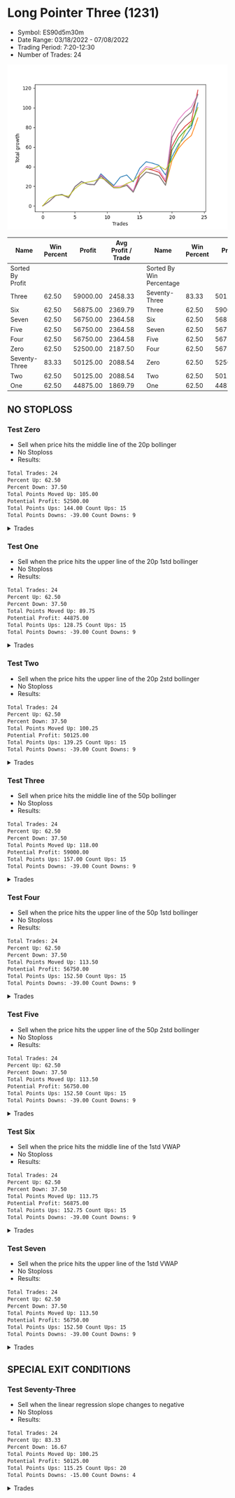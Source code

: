 # Long Pointer Three (1231) 
- Symbol: ES90d5m30m
- Date Range: 03/18/2022 - 07/08/2022
- Trading Period: 7:20-12:30
- Number of Trades: 24

![Plot](LongPointerThree(1231)ES90d5m30m.png)

| Name | Win Percent | Profit | Avg Profit / Trade |     | Name | Win Percent | Profit | Avg Profit / Trade |
| ---- | ----------- | ------ | ------------------ | --- | ---- | ----------- | ------ | ------------------ |
| Sorted By <br> Profit | | | | | Sorted By <br> Win Percentage ||||
| Three | 62.50 | 59000.00 | 2458.33 |     | Seventy-Three | 83.33 | 50125.00 | 2088.54 |
| Six | 62.50 | 56875.00 | 2369.79 |     | Three | 62.50 | 59000.00 | 2458.33 |
| Seven | 62.50 | 56750.00 | 2364.58 |     | Six | 62.50 | 56875.00 | 2369.79 |
| Five | 62.50 | 56750.00 | 2364.58 |     | Seven | 62.50 | 56750.00 | 2364.58 |
| Four | 62.50 | 56750.00 | 2364.58 |     | Five | 62.50 | 56750.00 | 2364.58 |
| Zero | 62.50 | 52500.00 | 2187.50 |     | Four | 62.50 | 56750.00 | 2364.58 |
| Seventy-Three | 83.33 | 50125.00 | 2088.54 |     | Zero | 62.50 | 52500.00 | 2187.50 |
| Two | 62.50 | 50125.00 | 2088.54 |     | Two | 62.50 | 50125.00 | 2088.54 |
| One | 62.50 | 44875.00 | 1869.79 |     | One | 62.50 | 44875.00 | 1869.79 |

## NO STOPLOSS

### Test Zero
* Sell when price hits the middle line of the 20p bollinger
* No Stoploss
* Results:
```
Total Trades: 24
Percent Up: 62.50
Percent Down: 37.50
Total Points Moved Up: 105.00
Potential Profit: 52500.00
Total Points Ups: 144.00 Count Ups: 15
Total Points Downs: -39.00 Count Downs: 9
```

<details><summary>Trades</summary>

<code>In: 2022-03-23 10:50:00		Out: 2022-03-23 11:20:55		Total Position Time: 30:55		Total Move Up: 4.50		Total to Date: 4.50</code> <br />
<code>In: 2022-03-30 08:30:00		Out: 2022-03-30 09:00:30		Total Position Time: 30:30		Total Move Up: 6.25		Total to Date: 10.75</code> <br />
<code>In: 2022-03-30 10:45:00		Out: 2022-03-30 11:15:55		Total Position Time: 30:55		Total Move Up: 1.00		Total to Date: 11.75</code> <br />
<code>In: 2022-03-30 10:50:00		Out: 2022-03-30 11:20:55		Total Position Time: 30:55		Total Move Up: -3.25		Total to Date: 8.50</code> <br />
<code>In: 2022-03-30 12:25:00		Out: 2022-03-30 12:46:00		Total Position Time: 21:00		Total Move Up: 11.25		Total to Date: 19.75</code> <br />
<code>In: 2022-03-30 12:30:00		Out: 2022-03-30 12:46:00		Total Position Time: 16:00		Total Move Up: 5.25		Total to Date: 25.00</code> <br />
<code>In: 2022-03-31 09:40:00		Out: 2022-03-31 10:10:55		Total Position Time: 30:55		Total Move Up: -2.75		Total to Date: 22.25</code> <br />
<code>In: 2022-03-31 11:25:00		Out: 2022-03-31 11:55:55		Total Position Time: 30:55		Total Move Up: -0.50		Total to Date: 21.75</code> <br />
<code>In: 2022-04-01 07:30:00		Out: 2022-04-01 07:52:25		Total Position Time: 22:25		Total Move Up: 11.00		Total to Date: 32.75</code> <br />
<code>In: 2022-04-01 08:50:00		Out: 2022-04-01 09:20:55		Total Position Time: 30:55		Total Move Up: -6.25		Total to Date: 26.50</code> <br />
<code>In: 2022-04-05 12:20:00		Out: 2022-04-05 12:46:00		Total Position Time: 26:00		Total Move Up: -5.75		Total to Date: 20.75</code> <br />
<code>In: 2022-04-07 07:55:00		Out: 2022-04-07 08:01:10		Total Position Time: 06:10		Total Move Up: 8.50		Total to Date: 29.25</code> <br />
<code>In: 2022-04-07 08:35:00		Out: 2022-04-07 09:05:55		Total Position Time: 30:55		Total Move Up: 2.25		Total to Date: 31.50</code> <br />
<code>In: 2022-04-18 08:55:00		Out: 2022-04-18 09:25:55		Total Position Time: 30:55		Total Move Up: -7.00		Total to Date: 24.50</code> <br />
<code>In: 2022-04-20 12:00:00		Out: 2022-04-20 12:24:15		Total Position Time: 24:15		Total Move Up: 13.75		Total to Date: 38.25</code> <br />
<code>In: 2022-04-27 12:25:00		Out: 2022-04-27 12:46:00		Total Position Time: 21:00		Total Move Up: 6.75		Total to Date: 45.00</code> <br />
<code>In: 2022-04-29 11:55:00		Out: 2022-04-29 12:25:55		Total Position Time: 30:55		Total Move Up: -1.50		Total to Date: 43.50</code> <br />
<code>In: 2022-04-29 12:15:00		Out: 2022-04-29 12:45:55		Total Position Time: 30:55		Total Move Up: -2.25		Total to Date: 41.25</code> <br />
<code>In: 2022-05-02 10:10:00		Out: 2022-05-02 10:40:55		Total Position Time: 30:55		Total Move Up: -9.75		Total to Date: 31.50</code> <br />
<code>In: 2022-05-02 11:45:00		Out: 2022-05-02 11:53:35		Total Position Time: 08:35		Total Move Up: 18.75		Total to Date: 50.25</code> <br />
<code>In: 2022-05-10 08:15:00		Out: 2022-05-10 08:45:55		Total Position Time: 30:55		Total Move Up: 12.25		Total to Date: 62.50</code> <br />
<code>In: 2022-05-13 11:15:00		Out: 2022-05-13 11:45:55		Total Position Time: 30:55		Total Move Up: 7.75		Total to Date: 70.25</code> <br />
<code>In: 2022-06-29 09:35:00		Out: 2022-06-29 10:01:50		Total Position Time: 26:50		Total Move Up: 9.75		Total to Date: 80.00</code> <br />
<code>In: 2022-06-30 12:20:00		Out: 2022-06-30 12:32:20		Total Position Time: 12:20		Total Move Up: 25.00		Total to Date: 105.00</code> <br />


</details>

### Test One
* Sell when the price hits the upper line of the 20p 1std bollinger
* No Stoploss
* Results:
```
Total Trades: 24
Percent Up: 62.50
Percent Down: 37.50
Total Points Moved Up: 89.75
Potential Profit: 44875.00
Total Points Ups: 128.75 Count Ups: 15
Total Points Downs: -39.00 Count Downs: 9
```

<details><summary>Trades</summary>

<code>In: 2022-03-23 10:50:00		Out: 2022-03-23 11:20:55		Total Position Time: 30:55		Total Move Up: 4.50		Total to Date: 4.50</code> <br />
<code>In: 2022-03-30 08:30:00		Out: 2022-03-30 09:00:55		Total Position Time: 30:55		Total Move Up: 6.00		Total to Date: 10.50</code> <br />
<code>In: 2022-03-30 10:45:00		Out: 2022-03-30 11:15:55		Total Position Time: 30:55		Total Move Up: 1.00		Total to Date: 11.50</code> <br />
<code>In: 2022-03-30 10:50:00		Out: 2022-03-30 11:20:55		Total Position Time: 30:55		Total Move Up: -3.25		Total to Date: 8.25</code> <br />
<code>In: 2022-03-30 12:25:00		Out: 2022-03-30 12:46:00		Total Position Time: 21:00		Total Move Up: 11.25		Total to Date: 19.50</code> <br />
<code>In: 2022-03-30 12:30:00		Out: 2022-03-30 12:46:00		Total Position Time: 16:00		Total Move Up: 5.25		Total to Date: 24.75</code> <br />
<code>In: 2022-03-31 09:40:00		Out: 2022-03-31 10:10:55		Total Position Time: 30:55		Total Move Up: -2.75		Total to Date: 22.00</code> <br />
<code>In: 2022-03-31 11:25:00		Out: 2022-03-31 11:55:55		Total Position Time: 30:55		Total Move Up: -0.50		Total to Date: 21.50</code> <br />
<code>In: 2022-04-01 07:30:00		Out: 2022-04-01 08:00:55		Total Position Time: 30:55		Total Move Up: 9.00		Total to Date: 30.50</code> <br />
<code>In: 2022-04-01 08:50:00		Out: 2022-04-01 09:20:55		Total Position Time: 30:55		Total Move Up: -6.25		Total to Date: 24.25</code> <br />
<code>In: 2022-04-05 12:20:00		Out: 2022-04-05 12:46:00		Total Position Time: 26:00		Total Move Up: -5.75		Total to Date: 18.50</code> <br />
<code>In: 2022-04-07 07:55:00		Out: 2022-04-07 08:25:55		Total Position Time: 30:55		Total Move Up: 0.25		Total to Date: 18.75</code> <br />
<code>In: 2022-04-07 08:35:00		Out: 2022-04-07 09:05:55		Total Position Time: 30:55		Total Move Up: 2.25		Total to Date: 21.00</code> <br />
<code>In: 2022-04-18 08:55:00		Out: 2022-04-18 09:25:55		Total Position Time: 30:55		Total Move Up: -7.00		Total to Date: 14.00</code> <br />
<code>In: 2022-04-20 12:00:00		Out: 2022-04-20 12:30:55		Total Position Time: 30:55		Total Move Up: 13.75		Total to Date: 27.75</code> <br />
<code>In: 2022-04-27 12:25:00		Out: 2022-04-27 12:46:00		Total Position Time: 21:00		Total Move Up: 6.75		Total to Date: 34.50</code> <br />
<code>In: 2022-04-29 11:55:00		Out: 2022-04-29 12:25:55		Total Position Time: 30:55		Total Move Up: -1.50		Total to Date: 33.00</code> <br />
<code>In: 2022-04-29 12:15:00		Out: 2022-04-29 12:45:55		Total Position Time: 30:55		Total Move Up: -2.25		Total to Date: 30.75</code> <br />
<code>In: 2022-05-02 10:10:00		Out: 2022-05-02 10:40:55		Total Position Time: 30:55		Total Move Up: -9.75		Total to Date: 21.00</code> <br />
<code>In: 2022-05-02 11:45:00		Out: 2022-05-02 12:05:15		Total Position Time: 20:15		Total Move Up: 25.25		Total to Date: 46.25</code> <br />
<code>In: 2022-05-10 08:15:00		Out: 2022-05-10 08:45:55		Total Position Time: 30:55		Total Move Up: 12.25		Total to Date: 58.50</code> <br />
<code>In: 2022-05-13 11:15:00		Out: 2022-05-13 11:45:55		Total Position Time: 30:55		Total Move Up: 7.75		Total to Date: 66.25</code> <br />
<code>In: 2022-06-29 09:35:00		Out: 2022-06-29 10:05:55		Total Position Time: 30:55		Total Move Up: 5.50		Total to Date: 71.75</code> <br />
<code>In: 2022-06-30 12:20:00		Out: 2022-06-30 12:46:00		Total Position Time: 26:00		Total Move Up: 18.00		Total to Date: 89.75</code> <br />


</details>

### Test Two
* Sell when the price hits the upper line of the 20p 2std bollinger
* No Stoploss
* Results:
```
Total Trades: 24
Percent Up: 62.50
Percent Down: 37.50
Total Points Moved Up: 100.25
Potential Profit: 50125.00
Total Points Ups: 139.25 Count Ups: 15
Total Points Downs: -39.00 Count Downs: 9
```

<details><summary>Trades</summary>

<code>In: 2022-03-23 10:50:00		Out: 2022-03-23 11:20:55		Total Position Time: 30:55		Total Move Up: 4.50		Total to Date: 4.50</code> <br />
<code>In: 2022-03-30 08:30:00		Out: 2022-03-30 09:00:55		Total Position Time: 30:55		Total Move Up: 6.00		Total to Date: 10.50</code> <br />
<code>In: 2022-03-30 10:45:00		Out: 2022-03-30 11:15:55		Total Position Time: 30:55		Total Move Up: 1.00		Total to Date: 11.50</code> <br />
<code>In: 2022-03-30 10:50:00		Out: 2022-03-30 11:20:55		Total Position Time: 30:55		Total Move Up: -3.25		Total to Date: 8.25</code> <br />
<code>In: 2022-03-30 12:25:00		Out: 2022-03-30 12:46:00		Total Position Time: 21:00		Total Move Up: 11.25		Total to Date: 19.50</code> <br />
<code>In: 2022-03-30 12:30:00		Out: 2022-03-30 12:46:00		Total Position Time: 16:00		Total Move Up: 5.25		Total to Date: 24.75</code> <br />
<code>In: 2022-03-31 09:40:00		Out: 2022-03-31 10:10:55		Total Position Time: 30:55		Total Move Up: -2.75		Total to Date: 22.00</code> <br />
<code>In: 2022-03-31 11:25:00		Out: 2022-03-31 11:55:55		Total Position Time: 30:55		Total Move Up: -0.50		Total to Date: 21.50</code> <br />
<code>In: 2022-04-01 07:30:00		Out: 2022-04-01 08:00:55		Total Position Time: 30:55		Total Move Up: 9.00		Total to Date: 30.50</code> <br />
<code>In: 2022-04-01 08:50:00		Out: 2022-04-01 09:20:55		Total Position Time: 30:55		Total Move Up: -6.25		Total to Date: 24.25</code> <br />
<code>In: 2022-04-05 12:20:00		Out: 2022-04-05 12:46:00		Total Position Time: 26:00		Total Move Up: -5.75		Total to Date: 18.50</code> <br />
<code>In: 2022-04-07 07:55:00		Out: 2022-04-07 08:25:55		Total Position Time: 30:55		Total Move Up: 0.25		Total to Date: 18.75</code> <br />
<code>In: 2022-04-07 08:35:00		Out: 2022-04-07 09:05:55		Total Position Time: 30:55		Total Move Up: 2.25		Total to Date: 21.00</code> <br />
<code>In: 2022-04-18 08:55:00		Out: 2022-04-18 09:25:55		Total Position Time: 30:55		Total Move Up: -7.00		Total to Date: 14.00</code> <br />
<code>In: 2022-04-20 12:00:00		Out: 2022-04-20 12:30:55		Total Position Time: 30:55		Total Move Up: 13.75		Total to Date: 27.75</code> <br />
<code>In: 2022-04-27 12:25:00		Out: 2022-04-27 12:46:00		Total Position Time: 21:00		Total Move Up: 6.75		Total to Date: 34.50</code> <br />
<code>In: 2022-04-29 11:55:00		Out: 2022-04-29 12:25:55		Total Position Time: 30:55		Total Move Up: -1.50		Total to Date: 33.00</code> <br />
<code>In: 2022-04-29 12:15:00		Out: 2022-04-29 12:45:55		Total Position Time: 30:55		Total Move Up: -2.25		Total to Date: 30.75</code> <br />
<code>In: 2022-05-02 10:10:00		Out: 2022-05-02 10:40:55		Total Position Time: 30:55		Total Move Up: -9.75		Total to Date: 21.00</code> <br />
<code>In: 2022-05-02 11:45:00		Out: 2022-05-02 12:09:40		Total Position Time: 24:40		Total Move Up: 35.75		Total to Date: 56.75</code> <br />
<code>In: 2022-05-10 08:15:00		Out: 2022-05-10 08:45:55		Total Position Time: 30:55		Total Move Up: 12.25		Total to Date: 69.00</code> <br />
<code>In: 2022-05-13 11:15:00		Out: 2022-05-13 11:45:55		Total Position Time: 30:55		Total Move Up: 7.75		Total to Date: 76.75</code> <br />
<code>In: 2022-06-29 09:35:00		Out: 2022-06-29 10:05:55		Total Position Time: 30:55		Total Move Up: 5.50		Total to Date: 82.25</code> <br />
<code>In: 2022-06-30 12:20:00		Out: 2022-06-30 12:46:00		Total Position Time: 26:00		Total Move Up: 18.00		Total to Date: 100.25</code> <br />


</details>

### Test Three
* Sell when price hits the middle line of the 50p bollinger
* No Stoploss
* Results:
```
Total Trades: 24
Percent Up: 62.50
Percent Down: 37.50
Total Points Moved Up: 118.00
Potential Profit: 59000.00
Total Points Ups: 157.00 Count Ups: 15
Total Points Downs: -39.00 Count Downs: 9
```

<details><summary>Trades</summary>

<code>In: 2022-03-23 10:50:00		Out: 2022-03-23 11:20:55		Total Position Time: 30:55		Total Move Up: 4.50		Total to Date: 4.50</code> <br />
<code>In: 2022-03-30 08:30:00		Out: 2022-03-30 09:00:55		Total Position Time: 30:55		Total Move Up: 6.00		Total to Date: 10.50</code> <br />
<code>In: 2022-03-30 10:45:00		Out: 2022-03-30 11:15:55		Total Position Time: 30:55		Total Move Up: 1.00		Total to Date: 11.50</code> <br />
<code>In: 2022-03-30 10:50:00		Out: 2022-03-30 11:20:55		Total Position Time: 30:55		Total Move Up: -3.25		Total to Date: 8.25</code> <br />
<code>In: 2022-03-30 12:25:00		Out: 2022-03-30 12:46:00		Total Position Time: 21:00		Total Move Up: 11.25		Total to Date: 19.50</code> <br />
<code>In: 2022-03-30 12:30:00		Out: 2022-03-30 12:46:00		Total Position Time: 16:00		Total Move Up: 5.25		Total to Date: 24.75</code> <br />
<code>In: 2022-03-31 09:40:00		Out: 2022-03-31 10:10:55		Total Position Time: 30:55		Total Move Up: -2.75		Total to Date: 22.00</code> <br />
<code>In: 2022-03-31 11:25:00		Out: 2022-03-31 11:55:55		Total Position Time: 30:55		Total Move Up: -0.50		Total to Date: 21.50</code> <br />
<code>In: 2022-04-01 07:30:00		Out: 2022-04-01 08:00:55		Total Position Time: 30:55		Total Move Up: 9.00		Total to Date: 30.50</code> <br />
<code>In: 2022-04-01 08:50:00		Out: 2022-04-01 09:20:55		Total Position Time: 30:55		Total Move Up: -6.25		Total to Date: 24.25</code> <br />
<code>In: 2022-04-05 12:20:00		Out: 2022-04-05 12:46:00		Total Position Time: 26:00		Total Move Up: -5.75		Total to Date: 18.50</code> <br />
<code>In: 2022-04-07 07:55:00		Out: 2022-04-07 08:25:55		Total Position Time: 30:55		Total Move Up: 0.25		Total to Date: 18.75</code> <br />
<code>In: 2022-04-07 08:35:00		Out: 2022-04-07 09:05:55		Total Position Time: 30:55		Total Move Up: 2.25		Total to Date: 21.00</code> <br />
<code>In: 2022-04-18 08:55:00		Out: 2022-04-18 09:25:55		Total Position Time: 30:55		Total Move Up: -7.00		Total to Date: 14.00</code> <br />
<code>In: 2022-04-20 12:00:00		Out: 2022-04-20 12:25:50		Total Position Time: 25:50		Total Move Up: 17.25		Total to Date: 31.25</code> <br />
<code>In: 2022-04-27 12:25:00		Out: 2022-04-27 12:46:00		Total Position Time: 21:00		Total Move Up: 6.75		Total to Date: 38.00</code> <br />
<code>In: 2022-04-29 11:55:00		Out: 2022-04-29 12:25:55		Total Position Time: 30:55		Total Move Up: -1.50		Total to Date: 36.50</code> <br />
<code>In: 2022-04-29 12:15:00		Out: 2022-04-29 12:45:55		Total Position Time: 30:55		Total Move Up: -2.25		Total to Date: 34.25</code> <br />
<code>In: 2022-05-02 10:10:00		Out: 2022-05-02 10:40:55		Total Position Time: 30:55		Total Move Up: -9.75		Total to Date: 24.50</code> <br />
<code>In: 2022-05-02 11:45:00		Out: 2022-05-02 12:10:10		Total Position Time: 25:10		Total Move Up: 36.50		Total to Date: 61.00</code> <br />
<code>In: 2022-05-10 08:15:00		Out: 2022-05-10 08:45:55		Total Position Time: 30:55		Total Move Up: 12.25		Total to Date: 73.25</code> <br />
<code>In: 2022-05-13 11:15:00		Out: 2022-05-13 11:45:55		Total Position Time: 30:55		Total Move Up: 7.75		Total to Date: 81.00</code> <br />
<code>In: 2022-06-29 09:35:00		Out: 2022-06-29 10:05:55		Total Position Time: 30:55		Total Move Up: 5.50		Total to Date: 86.50</code> <br />
<code>In: 2022-06-30 12:20:00		Out: 2022-06-30 12:36:55		Total Position Time: 16:55		Total Move Up: 31.50		Total to Date: 118.00</code> <br />


</details>

### Test Four
* Sell when the price hits the upper line of the 50p 1std bollinger
* No Stoploss
* Results:
```
Total Trades: 24
Percent Up: 62.50
Percent Down: 37.50
Total Points Moved Up: 113.50
Potential Profit: 56750.00
Total Points Ups: 152.50 Count Ups: 15
Total Points Downs: -39.00 Count Downs: 9
```

<details><summary>Trades</summary>

<code>In: 2022-03-23 10:50:00		Out: 2022-03-23 11:20:55		Total Position Time: 30:55		Total Move Up: 4.50		Total to Date: 4.50</code> <br />
<code>In: 2022-03-30 08:30:00		Out: 2022-03-30 09:00:55		Total Position Time: 30:55		Total Move Up: 6.00		Total to Date: 10.50</code> <br />
<code>In: 2022-03-30 10:45:00		Out: 2022-03-30 11:15:55		Total Position Time: 30:55		Total Move Up: 1.00		Total to Date: 11.50</code> <br />
<code>In: 2022-03-30 10:50:00		Out: 2022-03-30 11:20:55		Total Position Time: 30:55		Total Move Up: -3.25		Total to Date: 8.25</code> <br />
<code>In: 2022-03-30 12:25:00		Out: 2022-03-30 12:46:00		Total Position Time: 21:00		Total Move Up: 11.25		Total to Date: 19.50</code> <br />
<code>In: 2022-03-30 12:30:00		Out: 2022-03-30 12:46:00		Total Position Time: 16:00		Total Move Up: 5.25		Total to Date: 24.75</code> <br />
<code>In: 2022-03-31 09:40:00		Out: 2022-03-31 10:10:55		Total Position Time: 30:55		Total Move Up: -2.75		Total to Date: 22.00</code> <br />
<code>In: 2022-03-31 11:25:00		Out: 2022-03-31 11:55:55		Total Position Time: 30:55		Total Move Up: -0.50		Total to Date: 21.50</code> <br />
<code>In: 2022-04-01 07:30:00		Out: 2022-04-01 08:00:55		Total Position Time: 30:55		Total Move Up: 9.00		Total to Date: 30.50</code> <br />
<code>In: 2022-04-01 08:50:00		Out: 2022-04-01 09:20:55		Total Position Time: 30:55		Total Move Up: -6.25		Total to Date: 24.25</code> <br />
<code>In: 2022-04-05 12:20:00		Out: 2022-04-05 12:46:00		Total Position Time: 26:00		Total Move Up: -5.75		Total to Date: 18.50</code> <br />
<code>In: 2022-04-07 07:55:00		Out: 2022-04-07 08:25:55		Total Position Time: 30:55		Total Move Up: 0.25		Total to Date: 18.75</code> <br />
<code>In: 2022-04-07 08:35:00		Out: 2022-04-07 09:05:55		Total Position Time: 30:55		Total Move Up: 2.25		Total to Date: 21.00</code> <br />
<code>In: 2022-04-18 08:55:00		Out: 2022-04-18 09:25:55		Total Position Time: 30:55		Total Move Up: -7.00		Total to Date: 14.00</code> <br />
<code>In: 2022-04-20 12:00:00		Out: 2022-04-20 12:30:55		Total Position Time: 30:55		Total Move Up: 13.75		Total to Date: 27.75</code> <br />
<code>In: 2022-04-27 12:25:00		Out: 2022-04-27 12:46:00		Total Position Time: 21:00		Total Move Up: 6.75		Total to Date: 34.50</code> <br />
<code>In: 2022-04-29 11:55:00		Out: 2022-04-29 12:25:55		Total Position Time: 30:55		Total Move Up: -1.50		Total to Date: 33.00</code> <br />
<code>In: 2022-04-29 12:15:00		Out: 2022-04-29 12:45:55		Total Position Time: 30:55		Total Move Up: -2.25		Total to Date: 30.75</code> <br />
<code>In: 2022-05-02 10:10:00		Out: 2022-05-02 10:40:55		Total Position Time: 30:55		Total Move Up: -9.75		Total to Date: 21.00</code> <br />
<code>In: 2022-05-02 11:45:00		Out: 2022-05-02 12:15:55		Total Position Time: 30:55		Total Move Up: 49.00		Total to Date: 70.00</code> <br />
<code>In: 2022-05-10 08:15:00		Out: 2022-05-10 08:45:55		Total Position Time: 30:55		Total Move Up: 12.25		Total to Date: 82.25</code> <br />
<code>In: 2022-05-13 11:15:00		Out: 2022-05-13 11:45:55		Total Position Time: 30:55		Total Move Up: 7.75		Total to Date: 90.00</code> <br />
<code>In: 2022-06-29 09:35:00		Out: 2022-06-29 10:05:55		Total Position Time: 30:55		Total Move Up: 5.50		Total to Date: 95.50</code> <br />
<code>In: 2022-06-30 12:20:00		Out: 2022-06-30 12:46:00		Total Position Time: 26:00		Total Move Up: 18.00		Total to Date: 113.50</code> <br />


</details>

### Test Five
* Sell when the price hits the upper line of the 50p 2std bollinger
* No Stoploss
* Results:
```
Total Trades: 24
Percent Up: 62.50
Percent Down: 37.50
Total Points Moved Up: 113.50
Potential Profit: 56750.00
Total Points Ups: 152.50 Count Ups: 15
Total Points Downs: -39.00 Count Downs: 9
```

<details><summary>Trades</summary>

<code>In: 2022-03-23 10:50:00		Out: 2022-03-23 11:20:55		Total Position Time: 30:55		Total Move Up: 4.50		Total to Date: 4.50</code> <br />
<code>In: 2022-03-30 08:30:00		Out: 2022-03-30 09:00:55		Total Position Time: 30:55		Total Move Up: 6.00		Total to Date: 10.50</code> <br />
<code>In: 2022-03-30 10:45:00		Out: 2022-03-30 11:15:55		Total Position Time: 30:55		Total Move Up: 1.00		Total to Date: 11.50</code> <br />
<code>In: 2022-03-30 10:50:00		Out: 2022-03-30 11:20:55		Total Position Time: 30:55		Total Move Up: -3.25		Total to Date: 8.25</code> <br />
<code>In: 2022-03-30 12:25:00		Out: 2022-03-30 12:46:00		Total Position Time: 21:00		Total Move Up: 11.25		Total to Date: 19.50</code> <br />
<code>In: 2022-03-30 12:30:00		Out: 2022-03-30 12:46:00		Total Position Time: 16:00		Total Move Up: 5.25		Total to Date: 24.75</code> <br />
<code>In: 2022-03-31 09:40:00		Out: 2022-03-31 10:10:55		Total Position Time: 30:55		Total Move Up: -2.75		Total to Date: 22.00</code> <br />
<code>In: 2022-03-31 11:25:00		Out: 2022-03-31 11:55:55		Total Position Time: 30:55		Total Move Up: -0.50		Total to Date: 21.50</code> <br />
<code>In: 2022-04-01 07:30:00		Out: 2022-04-01 08:00:55		Total Position Time: 30:55		Total Move Up: 9.00		Total to Date: 30.50</code> <br />
<code>In: 2022-04-01 08:50:00		Out: 2022-04-01 09:20:55		Total Position Time: 30:55		Total Move Up: -6.25		Total to Date: 24.25</code> <br />
<code>In: 2022-04-05 12:20:00		Out: 2022-04-05 12:46:00		Total Position Time: 26:00		Total Move Up: -5.75		Total to Date: 18.50</code> <br />
<code>In: 2022-04-07 07:55:00		Out: 2022-04-07 08:25:55		Total Position Time: 30:55		Total Move Up: 0.25		Total to Date: 18.75</code> <br />
<code>In: 2022-04-07 08:35:00		Out: 2022-04-07 09:05:55		Total Position Time: 30:55		Total Move Up: 2.25		Total to Date: 21.00</code> <br />
<code>In: 2022-04-18 08:55:00		Out: 2022-04-18 09:25:55		Total Position Time: 30:55		Total Move Up: -7.00		Total to Date: 14.00</code> <br />
<code>In: 2022-04-20 12:00:00		Out: 2022-04-20 12:30:55		Total Position Time: 30:55		Total Move Up: 13.75		Total to Date: 27.75</code> <br />
<code>In: 2022-04-27 12:25:00		Out: 2022-04-27 12:46:00		Total Position Time: 21:00		Total Move Up: 6.75		Total to Date: 34.50</code> <br />
<code>In: 2022-04-29 11:55:00		Out: 2022-04-29 12:25:55		Total Position Time: 30:55		Total Move Up: -1.50		Total to Date: 33.00</code> <br />
<code>In: 2022-04-29 12:15:00		Out: 2022-04-29 12:45:55		Total Position Time: 30:55		Total Move Up: -2.25		Total to Date: 30.75</code> <br />
<code>In: 2022-05-02 10:10:00		Out: 2022-05-02 10:40:55		Total Position Time: 30:55		Total Move Up: -9.75		Total to Date: 21.00</code> <br />
<code>In: 2022-05-02 11:45:00		Out: 2022-05-02 12:15:55		Total Position Time: 30:55		Total Move Up: 49.00		Total to Date: 70.00</code> <br />
<code>In: 2022-05-10 08:15:00		Out: 2022-05-10 08:45:55		Total Position Time: 30:55		Total Move Up: 12.25		Total to Date: 82.25</code> <br />
<code>In: 2022-05-13 11:15:00		Out: 2022-05-13 11:45:55		Total Position Time: 30:55		Total Move Up: 7.75		Total to Date: 90.00</code> <br />
<code>In: 2022-06-29 09:35:00		Out: 2022-06-29 10:05:55		Total Position Time: 30:55		Total Move Up: 5.50		Total to Date: 95.50</code> <br />
<code>In: 2022-06-30 12:20:00		Out: 2022-06-30 12:46:00		Total Position Time: 26:00		Total Move Up: 18.00		Total to Date: 113.50</code> <br />


</details>

### Test Six
* Sell when the price hits the middle line of the 1std VWAP
* No Stoploss
* Results:
```
Total Trades: 24
Percent Up: 62.50
Percent Down: 37.50
Total Points Moved Up: 113.75
Potential Profit: 56875.00
Total Points Ups: 152.75 Count Ups: 15
Total Points Downs: -39.00 Count Downs: 9
```

<details><summary>Trades</summary>

<code>In: 2022-03-23 10:50:00		Out: 2022-03-23 11:20:55		Total Position Time: 30:55		Total Move Up: 4.50		Total to Date: 4.50</code> <br />
<code>In: 2022-03-30 08:30:00		Out: 2022-03-30 09:00:55		Total Position Time: 30:55		Total Move Up: 6.00		Total to Date: 10.50</code> <br />
<code>In: 2022-03-30 10:45:00		Out: 2022-03-30 11:15:55		Total Position Time: 30:55		Total Move Up: 1.00		Total to Date: 11.50</code> <br />
<code>In: 2022-03-30 10:50:00		Out: 2022-03-30 11:20:55		Total Position Time: 30:55		Total Move Up: -3.25		Total to Date: 8.25</code> <br />
<code>In: 2022-03-30 12:25:00		Out: 2022-03-30 12:46:00		Total Position Time: 21:00		Total Move Up: 11.25		Total to Date: 19.50</code> <br />
<code>In: 2022-03-30 12:30:00		Out: 2022-03-30 12:46:00		Total Position Time: 16:00		Total Move Up: 5.25		Total to Date: 24.75</code> <br />
<code>In: 2022-03-31 09:40:00		Out: 2022-03-31 10:10:55		Total Position Time: 30:55		Total Move Up: -2.75		Total to Date: 22.00</code> <br />
<code>In: 2022-03-31 11:25:00		Out: 2022-03-31 11:55:55		Total Position Time: 30:55		Total Move Up: -0.50		Total to Date: 21.50</code> <br />
<code>In: 2022-04-01 07:30:00		Out: 2022-04-01 07:51:50		Total Position Time: 21:50		Total Move Up: 10.25		Total to Date: 31.75</code> <br />
<code>In: 2022-04-01 08:50:00		Out: 2022-04-01 09:20:55		Total Position Time: 30:55		Total Move Up: -6.25		Total to Date: 25.50</code> <br />
<code>In: 2022-04-05 12:20:00		Out: 2022-04-05 12:46:00		Total Position Time: 26:00		Total Move Up: -5.75		Total to Date: 19.75</code> <br />
<code>In: 2022-04-07 07:55:00		Out: 2022-04-07 08:25:55		Total Position Time: 30:55		Total Move Up: 0.25		Total to Date: 20.00</code> <br />
<code>In: 2022-04-07 08:35:00		Out: 2022-04-07 09:05:55		Total Position Time: 30:55		Total Move Up: 2.25		Total to Date: 22.25</code> <br />
<code>In: 2022-04-18 08:55:00		Out: 2022-04-18 09:25:55		Total Position Time: 30:55		Total Move Up: -7.00		Total to Date: 15.25</code> <br />
<code>In: 2022-04-20 12:00:00		Out: 2022-04-20 12:26:10		Total Position Time: 26:10		Total Move Up: 18.00		Total to Date: 33.25</code> <br />
<code>In: 2022-04-27 12:25:00		Out: 2022-04-27 12:46:00		Total Position Time: 21:00		Total Move Up: 6.75		Total to Date: 40.00</code> <br />
<code>In: 2022-04-29 11:55:00		Out: 2022-04-29 12:25:55		Total Position Time: 30:55		Total Move Up: -1.50		Total to Date: 38.50</code> <br />
<code>In: 2022-04-29 12:15:00		Out: 2022-04-29 12:45:55		Total Position Time: 30:55		Total Move Up: -2.25		Total to Date: 36.25</code> <br />
<code>In: 2022-05-02 10:10:00		Out: 2022-05-02 10:40:55		Total Position Time: 30:55		Total Move Up: -9.75		Total to Date: 26.50</code> <br />
<code>In: 2022-05-02 11:45:00		Out: 2022-05-02 12:15:55		Total Position Time: 30:55		Total Move Up: 49.00		Total to Date: 75.50</code> <br />
<code>In: 2022-05-10 08:15:00		Out: 2022-05-10 08:45:55		Total Position Time: 30:55		Total Move Up: 12.25		Total to Date: 87.75</code> <br />
<code>In: 2022-05-13 11:15:00		Out: 2022-05-13 11:45:55		Total Position Time: 30:55		Total Move Up: 7.75		Total to Date: 95.50</code> <br />
<code>In: 2022-06-29 09:35:00		Out: 2022-06-29 10:05:55		Total Position Time: 30:55		Total Move Up: 5.50		Total to Date: 101.00</code> <br />
<code>In: 2022-06-30 12:20:00		Out: 2022-06-30 12:25:45		Total Position Time: 05:45		Total Move Up: 12.75		Total to Date: 113.75</code> <br />


</details>

### Test Seven
* Sell when the price hits the upper line of the 1std VWAP
* No Stoploss
* Results:
```
Total Trades: 24
Percent Up: 62.50
Percent Down: 37.50
Total Points Moved Up: 113.50
Potential Profit: 56750.00
Total Points Ups: 152.50 Count Ups: 15
Total Points Downs: -39.00 Count Downs: 9
```

<details><summary>Trades</summary>

<code>In: 2022-03-23 10:50:00		Out: 2022-03-23 11:20:55		Total Position Time: 30:55		Total Move Up: 4.50		Total to Date: 4.50</code> <br />
<code>In: 2022-03-30 08:30:00		Out: 2022-03-30 09:00:55		Total Position Time: 30:55		Total Move Up: 6.00		Total to Date: 10.50</code> <br />
<code>In: 2022-03-30 10:45:00		Out: 2022-03-30 11:15:55		Total Position Time: 30:55		Total Move Up: 1.00		Total to Date: 11.50</code> <br />
<code>In: 2022-03-30 10:50:00		Out: 2022-03-30 11:20:55		Total Position Time: 30:55		Total Move Up: -3.25		Total to Date: 8.25</code> <br />
<code>In: 2022-03-30 12:25:00		Out: 2022-03-30 12:46:00		Total Position Time: 21:00		Total Move Up: 11.25		Total to Date: 19.50</code> <br />
<code>In: 2022-03-30 12:30:00		Out: 2022-03-30 12:46:00		Total Position Time: 16:00		Total Move Up: 5.25		Total to Date: 24.75</code> <br />
<code>In: 2022-03-31 09:40:00		Out: 2022-03-31 10:10:55		Total Position Time: 30:55		Total Move Up: -2.75		Total to Date: 22.00</code> <br />
<code>In: 2022-03-31 11:25:00		Out: 2022-03-31 11:55:55		Total Position Time: 30:55		Total Move Up: -0.50		Total to Date: 21.50</code> <br />
<code>In: 2022-04-01 07:30:00		Out: 2022-04-01 08:00:55		Total Position Time: 30:55		Total Move Up: 9.00		Total to Date: 30.50</code> <br />
<code>In: 2022-04-01 08:50:00		Out: 2022-04-01 09:20:55		Total Position Time: 30:55		Total Move Up: -6.25		Total to Date: 24.25</code> <br />
<code>In: 2022-04-05 12:20:00		Out: 2022-04-05 12:46:00		Total Position Time: 26:00		Total Move Up: -5.75		Total to Date: 18.50</code> <br />
<code>In: 2022-04-07 07:55:00		Out: 2022-04-07 08:25:55		Total Position Time: 30:55		Total Move Up: 0.25		Total to Date: 18.75</code> <br />
<code>In: 2022-04-07 08:35:00		Out: 2022-04-07 09:05:55		Total Position Time: 30:55		Total Move Up: 2.25		Total to Date: 21.00</code> <br />
<code>In: 2022-04-18 08:55:00		Out: 2022-04-18 09:25:55		Total Position Time: 30:55		Total Move Up: -7.00		Total to Date: 14.00</code> <br />
<code>In: 2022-04-20 12:00:00		Out: 2022-04-20 12:30:55		Total Position Time: 30:55		Total Move Up: 13.75		Total to Date: 27.75</code> <br />
<code>In: 2022-04-27 12:25:00		Out: 2022-04-27 12:46:00		Total Position Time: 21:00		Total Move Up: 6.75		Total to Date: 34.50</code> <br />
<code>In: 2022-04-29 11:55:00		Out: 2022-04-29 12:25:55		Total Position Time: 30:55		Total Move Up: -1.50		Total to Date: 33.00</code> <br />
<code>In: 2022-04-29 12:15:00		Out: 2022-04-29 12:45:55		Total Position Time: 30:55		Total Move Up: -2.25		Total to Date: 30.75</code> <br />
<code>In: 2022-05-02 10:10:00		Out: 2022-05-02 10:40:55		Total Position Time: 30:55		Total Move Up: -9.75		Total to Date: 21.00</code> <br />
<code>In: 2022-05-02 11:45:00		Out: 2022-05-02 12:15:55		Total Position Time: 30:55		Total Move Up: 49.00		Total to Date: 70.00</code> <br />
<code>In: 2022-05-10 08:15:00		Out: 2022-05-10 08:45:55		Total Position Time: 30:55		Total Move Up: 12.25		Total to Date: 82.25</code> <br />
<code>In: 2022-05-13 11:15:00		Out: 2022-05-13 11:45:55		Total Position Time: 30:55		Total Move Up: 7.75		Total to Date: 90.00</code> <br />
<code>In: 2022-06-29 09:35:00		Out: 2022-06-29 10:05:55		Total Position Time: 30:55		Total Move Up: 5.50		Total to Date: 95.50</code> <br />
<code>In: 2022-06-30 12:20:00		Out: 2022-06-30 12:46:00		Total Position Time: 26:00		Total Move Up: 18.00		Total to Date: 113.50</code> <br />


</details>

## SPECIAL EXIT CONDITIONS 

### Test Seventy-Three
* Sell when the linear regression slope changes to negative
* No Stoploss
* Results:
```
Total Trades: 24
Percent Up: 83.33
Percent Down: 16.67
Total Points Moved Up: 100.25
Potential Profit: 50125.00
Total Points Ups: 115.25 Count Ups: 20
Total Points Downs: -15.00 Count Downs: 4
```

<details><summary>Trades</summary>

<code>In: 2022-03-23 10:50:00		Out: 2022-03-23 10:55:05		Total Position Time: 05:05		Total Move Up: 7.50		Total to Date: 7.50</code> <br />
<code>In: 2022-03-30 08:30:00		Out: 2022-03-30 08:41:05		Total Position Time: 11:05		Total Move Up: 3.25		Total to Date: 10.75</code> <br />
<code>In: 2022-03-30 10:45:00		Out: 2022-03-30 10:53:05		Total Position Time: 08:05		Total Move Up: 0.25		Total to Date: 11.00</code> <br />
<code>In: 2022-03-30 10:50:00		Out: 2022-03-30 10:57:05		Total Position Time: 07:05		Total Move Up: -1.25		Total to Date: 9.75</code> <br />
<code>In: 2022-03-30 12:25:00		Out: 2022-03-30 12:32:05		Total Position Time: 07:05		Total Move Up: 7.75		Total to Date: 17.50</code> <br />
<code>In: 2022-03-30 12:30:00		Out: 2022-03-30 12:36:05		Total Position Time: 06:05		Total Move Up: 5.25		Total to Date: 22.75</code> <br />
<code>In: 2022-03-31 09:40:00		Out: 2022-03-31 09:50:05		Total Position Time: 10:05		Total Move Up: 1.50		Total to Date: 24.25</code> <br />
<code>In: 2022-03-31 11:25:00		Out: 2022-03-31 11:37:05		Total Position Time: 12:05		Total Move Up: 1.25		Total to Date: 25.50</code> <br />
<code>In: 2022-04-01 07:30:00		Out: 2022-04-01 07:43:05		Total Position Time: 13:05		Total Move Up: 3.00		Total to Date: 28.50</code> <br />
<code>In: 2022-04-01 08:50:00		Out: 2022-04-01 09:00:05		Total Position Time: 10:05		Total Move Up: -2.75		Total to Date: 25.75</code> <br />
<code>In: 2022-04-05 12:20:00		Out: 2022-04-05 12:41:05		Total Position Time: 21:05		Total Move Up: -7.00		Total to Date: 18.75</code> <br />
<code>In: 2022-04-07 07:55:00		Out: 2022-04-07 07:59:05		Total Position Time: 04:05		Total Move Up: 0.00		Total to Date: 18.75</code> <br />
<code>In: 2022-04-07 08:35:00		Out: 2022-04-07 08:39:05		Total Position Time: 04:05		Total Move Up: 4.00		Total to Date: 22.75</code> <br />
<code>In: 2022-04-18 08:55:00		Out: 2022-04-18 08:58:05		Total Position Time: 03:05		Total Move Up: 2.75		Total to Date: 25.50</code> <br />
<code>In: 2022-04-20 12:00:00		Out: 2022-04-20 12:12:05		Total Position Time: 12:05		Total Move Up: 6.00		Total to Date: 31.50</code> <br />
<code>In: 2022-04-27 12:25:00		Out: 2022-04-27 12:31:05		Total Position Time: 06:05		Total Move Up: 6.25		Total to Date: 37.75</code> <br />
<code>In: 2022-04-29 11:55:00		Out: 2022-04-29 12:06:05		Total Position Time: 11:05		Total Move Up: 0.00		Total to Date: 37.75</code> <br />
<code>In: 2022-04-29 12:15:00		Out: 2022-04-29 12:22:05		Total Position Time: 07:05		Total Move Up: 3.00		Total to Date: 40.75</code> <br />
<code>In: 2022-05-02 10:10:00		Out: 2022-05-02 10:23:05		Total Position Time: 13:05		Total Move Up: -4.00		Total to Date: 36.75</code> <br />
<code>In: 2022-05-02 11:45:00		Out: 2022-05-02 11:49:05		Total Position Time: 04:05		Total Move Up: 10.00		Total to Date: 46.75</code> <br />
<code>In: 2022-05-10 08:15:00		Out: 2022-05-10 08:23:05		Total Position Time: 08:05		Total Move Up: 13.50		Total to Date: 60.25</code> <br />
<code>In: 2022-05-13 11:15:00		Out: 2022-05-13 11:32:05		Total Position Time: 17:05		Total Move Up: 15.50		Total to Date: 75.75</code> <br />
<code>In: 2022-06-29 09:35:00		Out: 2022-06-29 09:40:05		Total Position Time: 05:05		Total Move Up: 9.00		Total to Date: 84.75</code> <br />
<code>In: 2022-06-30 12:20:00		Out: 2022-06-30 12:28:05		Total Position Time: 08:05		Total Move Up: 15.50		Total to Date: 100.25</code> <br />


</details>